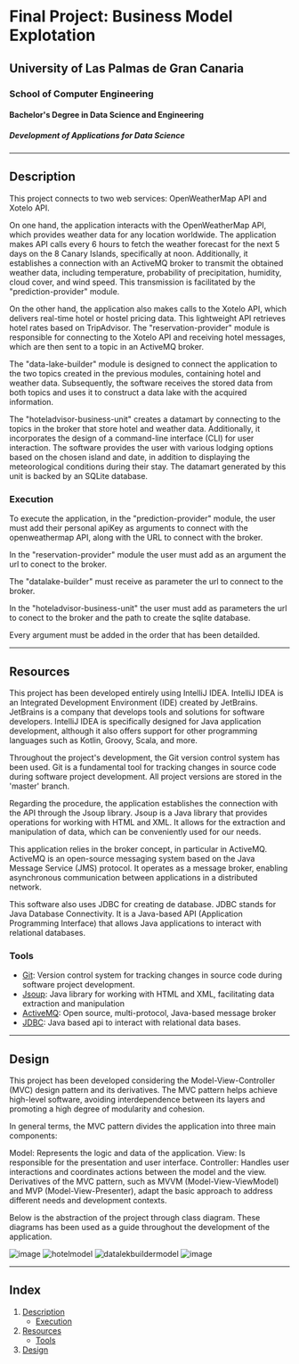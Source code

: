 # Final Project: Business Model Explotation

## University of Las Palmas de Gran Canaria
### School of Computer Engineering
#### Bachelor's Degree in Data Science and Engineering
##### Development of Applications for Data Science

---

## Description
This project connects to two web services: OpenWeatherMap API and Xotelo API.

On one hand, the application interacts with the OpenWeatherMap API, which provides weather data for any location worldwide. The application makes API calls every 6 hours to fetch the weather forecast for the next 5 days on the 8 Canary Islands, specifically at noon. Additionally, it establishes a connection with an ActiveMQ broker to transmit the obtained weather data, including temperature, probability of precipitation, humidity, cloud cover, and wind speed. This transmission is facilitated by the "prediction-provider" module.

On the other hand, the application also makes calls to the Xotelo API, which delivers real-time hotel or hostel pricing data. This lightweight API retrieves hotel rates based on TripAdvisor. The "reservation-provider" module is responsible for connecting to the Xotelo API and receiving hotel messages, which are then sent to a topic in an ActiveMQ broker.

The "data-lake-builder" module is designed to connect the application to the two topics created in the previous modules, containing hotel and weather data. Subsequently, the software receives the stored data from both topics and uses it to construct a data lake with the acquired information.

The "hoteladvisor-business-unit" creates a datamart by connecting to the topics in the broker that store hotel and weather data. Additionally, it incorporates the design of a command-line interface (CLI) for user interaction. The software provides the user with various lodging options based on the chosen island and date, in addition to displaying the meteorological conditions during their stay. The datamart generated by this unit is backed by an SQLite database.

### Execution

To execute the application, in the "prediction-provider" module, the user must add their personal apiKey as arguments to connect with the openweathermap API, along with the URL to connect with the broker.

In the "reservation-provider" module the user must add as an argument the url to conect to the broker.

The "datalake-builder" must receive as parameter the url to connect to the broker.

In the "hoteladvisor-business-unit" the user must add as parameters the url to conect to the broker and the path to create the sqlite database.

Every argument must be added in the order that has been detailded.

---


## Resources

  This project has been developed entirely using IntelliJ IDEA. IntelliJ IDEA is an Integrated Development Environment (IDE) created by JetBrains. JetBrains is a company that develops tools and solutions for software developers. IntelliJ IDEA is specifically designed for Java application development, although it also offers support for other programming languages such as Kotlin, Groovy, Scala, and more.

Throughout the project's development, the Git version control system has been used. Git is a fundamental tool for tracking changes in source code during software project development. All project versions are stored in the 'master' branch.

Regarding the procedure, the application establishes the connection with the API through the Jsoup library. Jsoup is a Java library that provides operations for working with HTML and XML. It allows for the extraction and manipulation of data, which can be conveniently used for our needs. 

This application relies in the broker concept, in particular in ActiveMQ. ActiveMQ is an open-source messaging system based on the Java Message Service (JMS) protocol. It operates as a message broker, enabling asynchronous communication between applications in a distributed network.

This software also uses JDBC for creating de database. JDBC stands for Java Database Connectivity. It is a Java-based API (Application Programming Interface) that allows Java applications to interact with relational databases.
  
### Tools 

- [Git](https://git-scm.com/): Version control system for tracking changes in source code during software project development.
- [Jsoup](https://jsoup.org/): Java library for working with HTML and XML, facilitating data extraction and manipulation
- [ActiveMQ]( https://activemq.apache.org): Open source, multi-protocol, Java-based message broker
- [JDBC](https://www.oracle.com/database/technologies/appdev/jdbc.html): Java based api to interact with relational data bases.

---
## Design

This project has been developed considering the Model-View-Controller (MVC) design pattern and its derivatives. The MVC pattern helps achieve high-level software, avoiding interdependence between its layers and promoting a high degree of modularity and cohesion.

In general terms, the MVC pattern divides the application into three main components:

Model: Represents the logic and data of the application.
View: Is responsible for the presentation and user interface.
Controller: Handles user interactions and coordinates actions between the model and the view.
Derivatives of the MVC pattern, such as MVVM (Model-View-ViewModel) and MVP (Model-View-Presenter), adapt the basic approach to address different needs and development contexts.

Below is the abstraction of the project through class diagram. These diagrams has been used as a guide throughout the development of the application.

![image](https://github.com/AlejandroDelToroAcosta/Practica1.0/assets/145200194/5e19154e-4b86-4cc8-8ba6-9a580c81c7df)
![hotelmodel](https://github.com/AlejandroDelToroAcosta/Practica1.0/assets/145200194/276a77ac-c38f-4cf1-8fbe-b0799b19fbec)
![datalekbuildermodel](https://github.com/AlejandroDelToroAcosta/Practica1.0/assets/145200194/2a82267a-6508-43ad-b8c6-0ed773f35b7f)
![image](https://github.com/AlejandroDelToroAcosta/Practica1.0/assets/145200194/7095158a-cb8d-4d0e-b765-a6baff6733ad)




---
## Index

1. [Description](#description)
   - [Execution](#execution)
2. [Resources](#resources)
   - [Tools](#tools)
3. [Design](#design)
  
